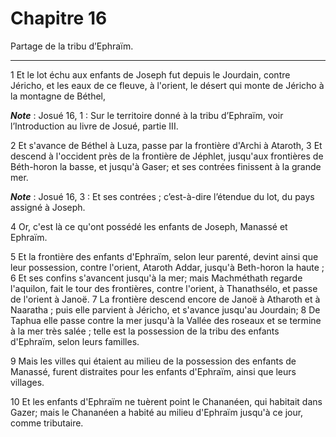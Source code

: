 # Chapitre 16

Partage de la tribu d’Ephraïm.

***

1 Et le lot échu aux enfants de Joseph fut depuis le Jourdain, contre Jéricho, et les eaux de ce fleuve, à l'orient, le désert qui monte de Jéricho à la montagne de Béthel,

***Note*** :  Josué 16, 1 : Sur le territoire donné à la tribu d’Ephraïm, voir l’Introduction au livre de Josué, partie III.

2 Et s'avance de Béthel à Luza, passe par la frontière d'Archi à Ataroth, 3 Et descend à l'occident près de la frontière de Jéphlet, jusqu'aux frontières de Béth-horon la basse, et jusqu'à Gaser; et ses contrées finissent à la grande mer.

***Note*** :  Josué 16, 3 : Et ses contrées ; c’est-à-dire l’étendue du lot, du pays assigné à Joseph.

4 Or, c'est là ce qu'ont possédé les enfants de Joseph, Manassé et Ephraïm.


5 Et la frontière des enfants d'Ephraïm, selon leur parenté, devint ainsi que leur possession, contre l'orient, Ataroth Addar, jusqu'à Beth-horon la haute ; 6 Et ses confins s'avancent jusqu'à la mer; mais Machméthath regarde l'aquilon, fait le tour des frontières, contre l'orient, à Thanathsélo, et passe de l'orient à Janoë. 7 La frontière descend encore de Janoë à Atharoth et à Naaratha ; puis elle parvient à Jéricho, et s'avance jusqu'au Jourdain; 8 De Taphua elle passe contre la mer jusqu'à la Vallée des roseaux et se termine à la mer très salée ; telle est la possession de la tribu des enfants d'Ephraïm, selon leurs familles.


9 Mais les villes qui étaient au milieu de la possession des enfants de Manassé, furent distraites pour les enfants d'Ephraïm, ainsi que leurs villages.


10 Et les enfants d'Ephraïm ne tuèrent point le Chananéen, qui habitait dans Gazer; mais le Chananéen a habité au milieu d'Ephraïm jusqu'à ce jour, comme tributaire.

